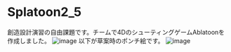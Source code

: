 # Splatoon2_5
創造設計演習の自由課題です。チームで4DのシューティングゲームAblatoonを作成しました。
![image](https://user-images.githubusercontent.com/63149547/143976434-a0cee0bd-866d-419f-97e8-5fc3be649696.png)
以下が草案時のポンチ絵です。
![image](https://user-images.githubusercontent.com/63149547/139907097-15698577-f876-4919-9209-1ece0e4aec43.png)
